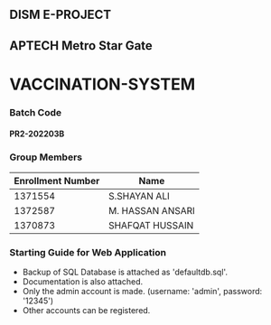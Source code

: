 ## DISM E-PROJECT

## APTECH Metro Star Gate

# VACCINATION-SYSTEM


### Batch Code
#### PR2-202203B

### Group Members
| Enrollment Number | Name |
| ------ | ------ |
| 1371554 | S.SHAYAN ALI |
| 1372587 | M. HASSAN ANSARI |
| 1370873 | SHAFQAT HUSSAIN |

### Starting Guide for Web Application

- Backup of SQL Database is attached as 'defaultdb.sql'.
- Documentation is also attached.
- Only the admin account is made. (username: 'admin', password: '12345')
- Other accounts can be registered.
